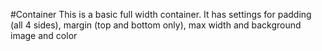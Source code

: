 #Container
This is a basic full width container. It has settings for padding (all 4 sides), margin (top and bottom only), max width and background image and color